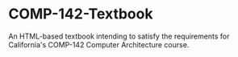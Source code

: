 # COMP-142-Textbook
An HTML-based textbook intending to satisfy the requirements for California's COMP-142 Computer Architecture course.
